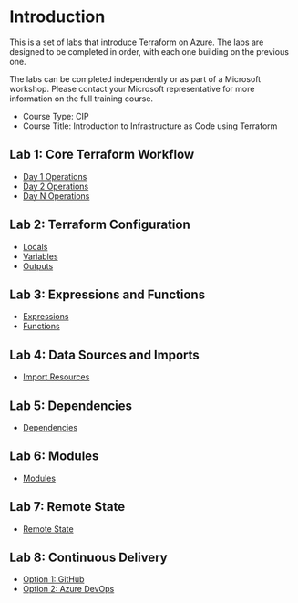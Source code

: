 # Introduction

This is a set of labs that introduce Terraform on Azure. The labs are designed to be completed in order, with each one building on the previous one.

The labs can be completed independently or as part of a Microsoft workshop. Please contact your Microsoft representative for more information on the full training course.

* Course Type: CIP
* Course Title: Introduction to Infrastructure as Code using Terraform

## Lab 1: Core Terraform Workflow

* [Day 1 Operations](01-core-terraform-workflow/01-day-1-operations.md)
* [Day 2 Operations](1_core_workflow/day2_operation.md)
* [Day N Operations](1_core_workflow/dayn_operation.md)

## Lab 2: Terraform Configuration

* [Locals](2_tf_config/1_locals.md)
* [Variables](2_tf_config/2_variables.md)
* [Outputs](2_tf_config/3_outputs.md)

## Lab 3: Expressions and Functions

* [Expressions](3_expressions_and_functions/1_expressions.md)
* [Functions](3_expressions_and_functions/2_functions.md)

## Lab 4: Data Sources and Imports

* [Import Resources](4_data_sources_and_imports/1_import_resources.md)

## Lab 5: Dependencies

* [Dependencies](5_dependencies/1_dependencies.md)

## Lab 6: Modules

* [Modules](6_modules/1_module.md)

## Lab 7: Remote State

* [Remote State](7_remote_state/1_remote_state.md)

## Lab 8: Continuous Delivery

* [Option 1: GitHub](9_continuous_delivery/1_github.md)
* [Option 2: Azure DevOps](9_continuous_delivery/2_azure_devops.md)
